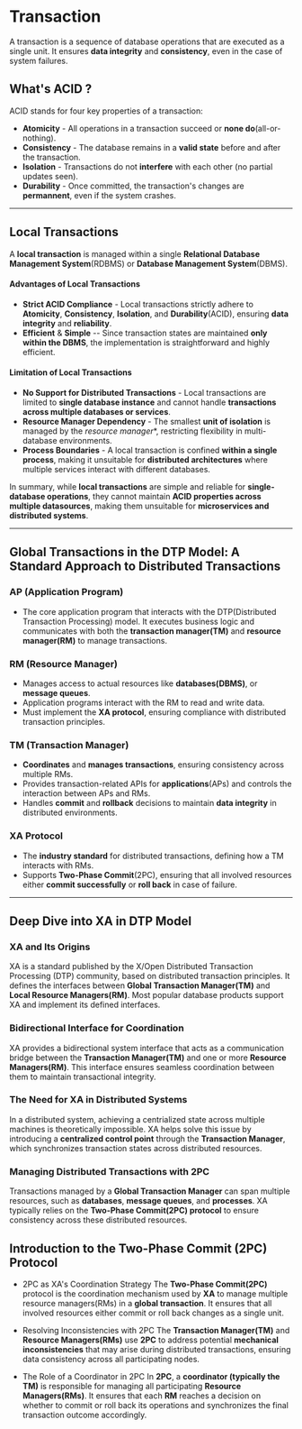 # Transaction 
A transaction is a sequence of database operations that are executed as a single unit. It ensures **data integrity** and **consistency**, even in the case of system failures. 


## What's ACID ? 

ACID stands for four key properties of a transaction: 

- **Atomicity** - All operations in a transaction succeed or **none do**(all-or-nothing). 
- **Consistency** - The database remains in a **valid state** before and after the transaction. 
- **Isolation** - Transactions do not **interfere** with each other (no partial updates seen).
- **Durability** - Once committed, the transaction's changes are **permannent**, even if the system crashes. 

--- 

## Local Transactions 
A **local transaction** is managed within a single **Relational Database Management System**(RDBMS) or **Database Management System**(DBMS). 

#### Advantages of Local Transactions 
- **Strict ACID Compliance** - Local transactions strictly adhere to **Atomicity**, **Consistency**, **Isolation**, and **Durability**(ACID), ensuring **data integrity** and **reliability**. 
- **Efficient** & **Simple** -- Since transaction states are maintained **only within the DBMS**, the implementation is straightforward and highly efficient. 

#### Limitation of Local Transactions 
- **No Support for Distributed Transactions** - Local transactions are limited to **single database instance** and cannot handle **transactions across multiple databases or services**. 
- **Resource Manager Dependency** - The smallest **unit of isolation** is managed by the *resource manager**, restricting flexibility in multi-database environments. 
- **Process Boundaries** - A local transaction is confined **within a single process**, making it unsuitable for **distributed architectures** where multiple services interact with different databases. 
  

In summary, while **local transactions** are simple and reliable for **single-database operations**, they cannot maintain **ACID properties across multiple datasources**, making them unsuitable for **microservices and distributed systems**. 

--- 

## Global Transactions in the DTP Model: A Standard Approach to Distributed Transactions
### AP (Application Program)
- The core application program that interacts with the DTP(Distributed Transaction Processing) model. It executes business logic and communicates with both the **transaction manager(TM)** and **resource manager(RM)** to manage transactions. 

### RM (Resource Manager)
- Manages access to actual resources like **databases(DBMS)**, or **message queues**. 
- Application programs interact with the RM to read and write data. 
- Must implement the **XA protocol**, ensuring compliance with distributed transaction principles. 

### TM (Transaction Manager)
- **Coordinates** and **manages transactions**, ensuring consistency across multiple RMs. 
- Provides transaction-related APIs for **applications**(APs) and controls the interaction between APs and RMs. 
- Handles **commit** and **rollback** decisions to maintain **data integrity** in distributed environments. 


### XA Protocol 
- The **industry standard** for distributed transactions, defining how a TM interacts with RMs. 
- Supports **Two-Phase Commit**(2PC), ensuring that all involved resources either **commit successfully** or **roll back** in case of failure. 

--- 


## Deep Dive into XA in DTP Model 

### XA and Its Origins 
XA is a standard published by the X/Open Distributed Transaction Processing (DTP) community, based on distributed transaction principles. It defines the interfaces between **Global Transaction Manager(TM)** and **Local Resource Managers(RM)**. Most popular database products support XA and implement its defined interfaces. 

### Bidirectional Interface for Coordination 
XA provides a bidirectional system interface that acts as a communication bridge between the **Transaction Manager(TM)** and one or more **Resource Managers(RM)**. This interface ensures seamless coordination between them to maintain transactional integrity. 

### The Need for XA in Distributed Systems 
In a distributed system, achieving a centrialized state across multiple machines is theoretically impossible. XA helps solve this issue by introducing a **centralized control point** through the **Transaction Manager**, which synchronizes transaction states across distributed resources. 

### Managing Distributed Transactions with 2PC 
Transactions managed by a **Global Transaction Manager** can span multiple resources, such as **databases**, **message queues**, and **processes**. XA typically relies on the **Two-Phase Commit(2PC) protocol** to ensure consistency across these distributed resources. 


## Introduction to the Two-Phase Commit (2PC) Protocol 
- 2PC as XA's Coordination Strategy
The **Two-Phase Commit(2PC)** protocol is the coordination mechanism used by **XA** to manage multiple resource managers(RMs) in a **global transaction**. It ensures that all involved resources either commit or roll back changes as a single unit. 

- Resolving Inconsistencies with 2PC 
The **Transaction Manager(TM)** and **Resource Managers(RMs)** use **2PC** to address potential **mechanical inconsistencies** that may arise during distributed transactions, ensuring data consistency across all participating nodes. 

- The Role of a Coordinator in 2PC 
In **2PC**, a **coordinator (typically the TM)** is responsible for managing all participating **Resource Managers(RMs)**. It ensures that each **RM** reaches a decision on whether to commit or roll back its operations and synchronizes the final transaction outcome accordingly. 
